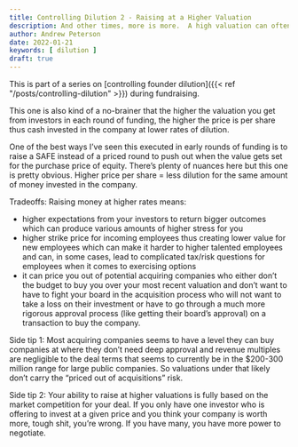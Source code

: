 ```yaml
---
title: Controlling Dilution 2 - Raising at a Higher Valuation
description: And other times, more is more.  A high valuation can often mean more control.  But beware of going too high.
author: Andrew Peterson
date: 2022-01-21
keywords: [ dilution ]
draft: true
---
```

This is part of a series on [controlling founder dilution]({{< ref "/posts/controlling-dilution" >}}) during fundraising.

This one is also kind of a no-brainer that the higher the valuation you get from investors in each round of funding, the higher the price is per share thus cash invested in the company at lower rates of dilution. 

One of the best ways I’ve seen this executed in early rounds of funding is to raise a SAFE instead of a priced round to push out when the value gets set for the purchase price of equity. There’s plenty of nuances here but this one is pretty obvious. Higher price per share = less dilution for the same amount of money invested in the company. 

Tradeoffs: Raising money at higher rates means:
* higher expectations from your investors to return bigger outcomes which can produce various amounts of higher stress for you 
* higher strike price for incoming employees thus creating lower value for new employees which can make it harder to higher talented employees and can, in some cases, lead to complicated tax/risk questions for employees when it comes to exercising options
* it can price you out of potential acquiring companies who either don’t the budget to buy you over your most recent valuation and don’t want to have to fight your board in the acquisition process who will not want to take a loss on their investment or have to go through a much more rigorous approval process (like getting their board’s approval) on a transaction to buy the company. 

Side tip 1: Most acquiring companies seems to have a level they can buy companies at where they don’t need deep approval and revenue multiples are negligible to the deal terms that seems to currently be in the $200-300 million range for large public companies. So valuations under that likely don’t carry the “priced out of acquisitions” risk.

Side tip 2: Your ability to raise at higher valuations is fully based on the market competition for your deal. If you only have one investor who is offering to invest at a given price and you think your company is worth more, tough shit, you’re wrong. If you have many, you have more power to negotiate. 

